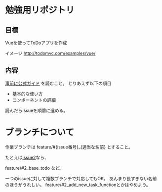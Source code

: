# 勉強用リポジトリ

## 目標
Vueを使ってToDoアプリを作成

イメージ
http://todomvc.com/examples/vue/

## 内容
[事前に公式ガイド](https://jp.vuejs.org/v2/guide/) を読むこと。
とりあえず以下の項目
- 基本的な使い方
- コンポーネントの詳細

読んだらissueを順番に進める。

# ブランチについて

作業ブランチは feature/#{issue番号}_{適当な名前} とすること。

たとえば[issue2](https://github.com/cz510009/LearnVue/issues/2)なら、

feature/#2_base_todo など。

一つのissueに対して複数ブランチで対応してもOK。
あんまり長すぎない名前のほうがうれしい。
feature/#2_add_new_task_functionとかはやめよう。
